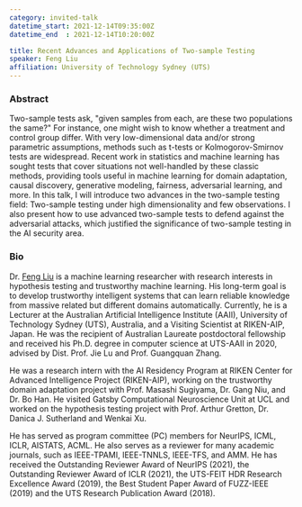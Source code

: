 ```yaml
---
category: invited-talk
datetime_start: 2021-12-14T09:35:00Z
datetime_end  : 2021-12-14T10:20:00Z

title: Recent Advances and Applications of Two-sample Testing
speaker: Feng Liu
affiliation: University of Technology Sydney (UTS)
---
```


### Abstract

Two-sample tests ask, "given samples from each, are these two populations the same?" For instance, one might wish to know whether a treatment and control group differ. With very low-dimensional data and/or strong parametric assumptions, methods such as t-tests or Kolmogorov-Smirnov tests are widespread. Recent work in statistics and machine learning has sought tests that cover situations not well-handled by these classic methods, providing tools useful in machine learning for domain adaptation, causal discovery, generative modeling, fairness, adversarial learning, and more. In this talk, I will introduce two advances in the two-sample testing field: Two-sample testing under high dimensionality and few observations. I also present how to use advanced two-sample tests to defend against the adversarial attacks, which justified the significance of two-sample testing in the AI security area.

### Bio

Dr. [Feng Liu](https://fengliu90.github.io/) is a machine learning researcher with research interests in hypothesis testing and trustworthy machine learning. His long-term goal is to develop trustworthy intelligent systems that can learn reliable knowledge from massive related but different domains automatically. Currently, he is a Lecturer at the Australian Artificial Intelligence Institute (AAII), University of Technology Sydney (UTS), Australia, and  a Visiting Scientist at RIKEN-AIP, Japan. He was the recipient of Australian Laureate postdoctoral fellowship and received his Ph.D. degree in computer science at UTS-AAII in 2020, advised by Dist. Prof. Jie Lu and Prof. Guangquan Zhang.

He was a research intern with the AI Residency Program at RIKEN Center for Advanced Intelligence Project (RIKEN-AIP), working on the trustworthy domain adaptation project with Prof. Masashi Sugiyama, Dr. Gang Niu, and Dr. Bo Han. He visited Gatsby Computational Neuroscience Unit at UCL and worked on the hypothesis testing project with Prof. Arthur Gretton, Dr. Danica J. Sutherland and Wenkai Xu.

He has served as program committee (PC) members for NeurIPS, ICML, ICLR, AISTATS, ACML. He also serves as a reviewer for many academic journals, such as IEEE-TPAMI, IEEE-TNNLS, IEEE-TFS, and AMM. He has received the Outstanding Reviewer Award of NeurIPS (2021), the Outstanding Reviewer Award of ICLR (2021), the UTS-FEIT HDR Research Excellence Award (2019), the Best Student Paper Award of FUZZ-IEEE (2019) and the UTS Research Publication Award (2018).

